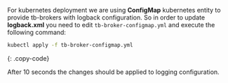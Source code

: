 For kubernetes deployment we are using <b>ConfigMap</b> kubernetes entity to provide tb-brokers with logback configuration.
So in order to update **logback.xml** you need to edit `tb-broker-configmap.yml` and execute the following command:

 ```bash
kubectl apply -f tb-broker-configmap.yml
 ```
{: .copy-code}

After 10 seconds the changes should be applied to logging configuration.
